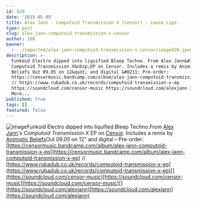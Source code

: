 ```yaml
---
id: 820
date: '2019-05-09'
title: Alex Jann - Computoid Transmission X (Censor) - Loose Lips
type: post
slug: alex-jann-computoid-transmission-x-censor
author: 100
banner:
  - ../imported/alex-jann-computoid-transmission-x-censor/image820.jpeg
description: >-
  Funkoid Electro dipped into liquified Bleep Techno. From Alex Jann&#39;s
  Computoid Transmission X&nbsp;EP on Censor. Includes a remix by Animistic
  Beliefs Out 09.05 on 12&quot; and digital &#8211; Pre-order:
  https://censormusic.bandcamp.com/album/alex-jann-computoid-transmission-x-ep
  // https://www.rubadub.co.uk/records/computoid-transmission-x-ep
  https://soundcloud.com/censor-music https://soundcloud.com/alexjann [...]Read
  More...
published: true
tags: []
featured: false
---
```

![image](../../imported/alex-jann-computoid-transmission-x-censor/image820.jpeg)Funkoid Electro dipped into liquified Bleep Techno.From [Alex Jann](https://www.residentadvisor.net/dj/alexjann)'s _Computoid Transmission X_ EP on [Censor](https://www.residentadvisor.net/record-label.aspx?id=16633). Includes a remix by [Animistic Beliefs](https://www.residentadvisor.net/dj/animisticbeliefs)Out 09.05 on 12" and digital – Pre-order: [](https://censormusic.bandcamp.com/album/alex-jann-computoid-transmission-x-ep)[https://censormusic.bandcamp.com/album/alex-jann-computoid-transmission-x-ep](https://censormusic.bandcamp.com/album/alex-jann-computoid-transmission-x-ep) // [](https://www.rubadub.co.uk/records/computoid-transmission-x-ep)[https://www.rubadub.co.uk/records/computoid-transmission-x-ep](https://www.rubadub.co.uk/records/computoid-transmission-x-ep)[](https://soundcloud.com/censor-music)[https://soundcloud.com/censor-music](https://soundcloud.com/censor-music)[](https://soundcloud.com/alexjann)[https://soundcloud.com/alexjann](https://soundcloud.com/alexjann)